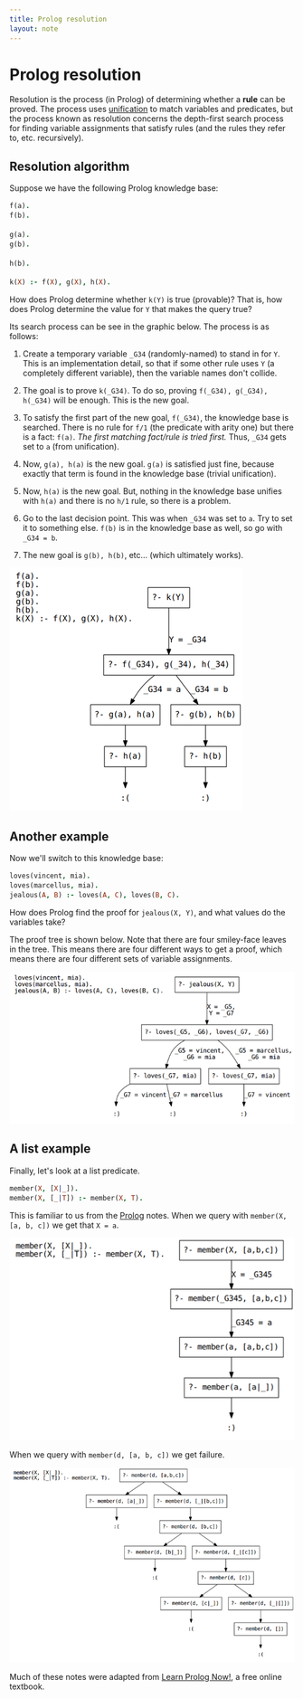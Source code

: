 ```yaml
---
title: Prolog resolution
layout: note
---
```


# Prolog resolution

Resolution is the process (in Prolog) of determining whether a **rule** can be proved. The process uses [unification](/notes/prolog-unification.html) to match variables and predicates, but the process known as resolution concerns the depth-first search process for finding variable assignments that satisfy rules (and the rules they refer to, etc. recursively).

## Resolution algorithm

Suppose we have the following Prolog knowledge base:

~~~ prolog
f(a). 
f(b). 

g(a). 
g(b). 

h(b). 

k(X) :- f(X), g(X), h(X).
~~~

How does Prolog determine whether `k(Y)` is true (provable)? That is,
how does Prolog determine the value for `Y` that makes the query true?

Its search process can be see in the graphic below. The process is as
follows:

1. Create a temporary variable `_G34` (randomly-named) to stand in
   for `Y`. This is an implementation detail, so that if some other
   rule uses `Y` (a completely different variable), then the
   variable names don't collide.

2. The goal is to prove `k(_G34)`. To do so, proving `f(_G34),
   g(_G34), h(_G34)` will be enough. This is the new goal.

3. To satisfy the first part of the new goal, `f(_G34)`, the
   knowledge base is searched. There is no rule for `f/1` (the
   predicate with arity one) but there is a fact: `f(a)`. *The first
   matching fact/rule is tried first.* Thus, `_G34` gets set to
   `a` (from unification).

4. Now, `g(a), h(a)` is the new goal. `g(a)` is satisfied just fine,
   because exactly that term is found in the knowledge base (trivial
   unification).

5. Now, `h(a)` is the new goal. But, nothing in the knowledge base
   unifies with `h(a)` and there is no `h/1` rule, so there is a
   problem.

6. Go to the last decision point. This was when `_G34` was set to
   `a`. Try to set it to something else. `f(b)` is in the knowledge
   base as well, so go with `_G34 = b`.

7. The new goal is `g(b), h(b)`, etc... (which ultimately works).

![Prolog resolution](/images/prolog-resolution-ex1.png)

## Another example

Now we'll switch to this knowledge base:

~~~ prolog
loves(vincent, mia).
loves(marcellus, mia).
jealous(A, B) :- loves(A, C), loves(B, C).
~~~

How does Prolog find the proof for `jealous(X, Y)`, and what values do
the variables take?

The proof tree is shown below. Note that there are four smiley-face
leaves in the tree. This means there are four different ways to get a
proof, which means there are four different sets of variable
assignments.

![Prolog resolution](/images/prolog-resolution-ex2.png)

## A list example

Finally, let's look at a list predicate.

~~~ prolog
member(X, [X|_]).
member(X, [_|T]) :- member(X, T).
~~~

This is familiar to us from the [Prolog](/notes/prolog.html)
notes. When we query with `member(X, [a, b, c])` we get that `X = a`.

![Prolog resolution](/images/prolog-resolution-ex3.png)

When we query with `member(d, [a, b, c])` we get failure.

![Prolog resolution](/images/prolog-resolution-ex4.png)

Much of these notes were adapted from
[Learn Prolog Now!](http://www.learnprolognow.org), a free online
textbook.
